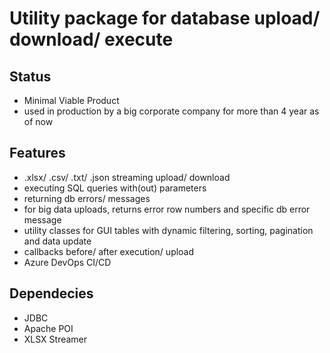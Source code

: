 # Utility package for database upload/ download/ execute

## Status
- Minimal Viable Product
- used in production by a big corporate company for more than 4 year as of now

## Features
- .xlsx/ .csv/ .txt/ .json streaming upload/ download
- executing SQL queries with(out) parameters
- returning db errors/  messages
- for big data uploads, returns error row numbers and specific db error message
- utility classes for GUI tables with dynamic filtering, sorting, pagination and data update
- callbacks before/ after execution/ upload
- Azure DevOps CI/CD

## Dependecies
- JDBC
- Apache POI
- XLSX Streamer